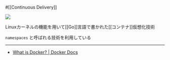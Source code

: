 #[[Continuous Delivery]]

![](https://www.docker.com/ja-jp/wp-content/uploads/2023/08/logo-guide-logos-1.svg)

Linuxカーネルの機能を用いて[[Go]]言語で書かれた[[コンテナ]]仮想化技術

`namespaces` と呼ばれる技術を利用している

---

- [What is Docker? | Docker Docs](https://docs.docker.com/get-started/docker-overview/)
